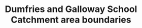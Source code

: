 ---
schema: default
title: Dumfries and Galloway School Catchment area boundaries
organization: Dumfries and Galloway Council
notes: 
resources:

  - name: Dumfries and Galloway School Catchment area boundaries ZIP
  - url: https://data.usmart.io/org/9762f781-5c04-4759-a70b-afc585af1d12/additionalDocumentation/29388337-4e19-4ac9-8a8c-5d99e0639d9b/Secondary Catchments ND.zip
  - format: ZIP

license: OGL3
category:

  - Social / Community, Geospatial


  - Education, Government, Schools, Young People

maintainer: Tim Wisniewski
maintainer_email: tim@timwis.com
---